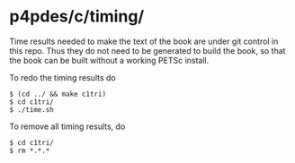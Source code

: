 p4pdes/c/timing/
================

Time results needed to make the text of the book are under git control in
this repo.  Thus they do not need to be generated to build the book, so that
the book can be built without a working PETSc install.

To redo the timing results do

    $ (cd ../ && make c1tri)
    $ cd c1tri/
    $ ./time.sh

To remove all timing results, do

    $ cd c1tri/
    $ rm *.*.*

